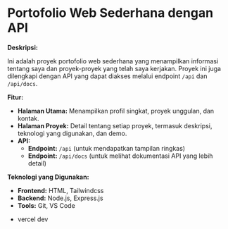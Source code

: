 # Portofolio Web Sederhana dengan API

**Deskripsi:**

Ini adalah proyek portofolio web sederhana yang menampilkan informasi tentang saya dan proyek-proyek yang telah saya kerjakan. Proyek ini juga dilengkapi dengan API yang dapat diakses melalui endpoint `/api` dan `/api/docs`.

**Fitur:**

* **Halaman Utama:** Menampilkan profil singkat, proyek unggulan, dan kontak.
* **Halaman Proyek:** Detail tentang setiap proyek, termasuk deskripsi, teknologi yang digunakan, dan demo.
* **API:**
    * **Endpoint:** `/api` (untuk mendapatkan tampilan ringkas)
    * **Endpoint:** `/api/docs` (untuk melihat dokumentasi API yang lebih detail)


**Teknologi yang Digunakan:**

* **Frontend:** HTML, Tailwindcss
* **Backend:** Node.js, Express.js
* **Tools:** Git, VS Code

- vercel dev

